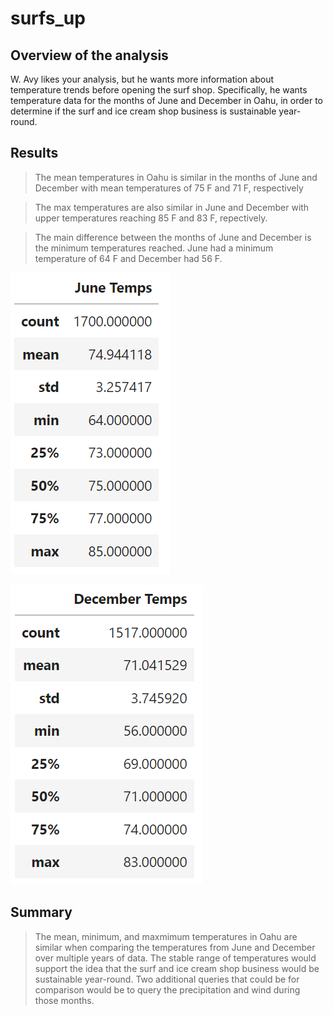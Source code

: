# surfs_up

## Overview of the analysis
W. Avy likes your analysis, but he wants more information about temperature trends before opening the surf shop. Specifically, he wants temperature data for the months of June and December in Oahu, in order to determine if the surf and ice cream shop business is sustainable year-round.

## Results 

> The mean temperatures in Oahu is similar in the months of June and December with mean temperatures of 75 F and 71 F, respectively

> The max temperatures are also similar in June and December with upper temperatures reaching 85 F and 83 F, repectively.

> The main difference between the months of June and December is the minimum temperatures reached. June had a minimum temperature of 64 F and December had 56 F.

![June_Temps](https://github.com/jonathan-martin-jhm/surfs_up/blob/main/June_Temps.png)

![December_Temps](https://github.com/jonathan-martin-jhm/surfs_up/blob/main/December_Temps.png)


## Summary

> The mean, minimum, and maxmimum temperatures in Oahu are similar when comparing the temperatures from June and December over multiple years of data. The stable range of temperatures would support the idea that the surf and ice cream shop business would be sustainable year-round. Two additional queries that could be for comparison would be to query the precipitation and wind during those months.
